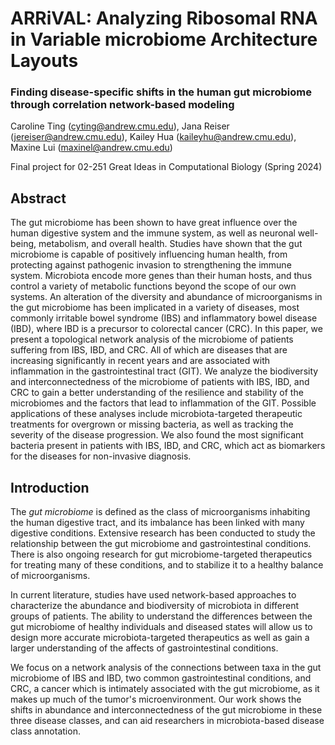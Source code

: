 # ARRiVAL: Analyzing Ribosomal RNA in Variable microbiome Architecture Layouts
### Finding disease-specific shifts in the human gut microbiome through correlation network-based modeling
Caroline Ting (cyting@andrew.cmu.edu), Jana Reiser (jereiser@andrew.cmu.edu), Kailey Hua (kaileyhu@andrew.cmu.edu), Maxine Lui (maxinel@andrew.cmu.edu)

Final project for 02-251 Great Ideas in Computational Biology (Spring 2024)

## Abstract

The gut microbiome has been shown to have great influence over the human  digestive system and the immune system, as well as neuronal well-being, metabolism, and overall health. Studies have shown that the gut microbiome is  capable of positively influencing human health, from protecting against pathogenic invasion to strengthening the immune system. Microbiota encode more genes than their human hosts, and thus control a variety of metabolic functions beyond the scope of our own systems. An alteration of the diversity and abundance of microorganisms in the gut microbiome has been implicated in a variety of diseases, most commonly irritable bowel syndrome (IBS) and inflammatory bowel disease (IBD), where IBD is a precursor to colorectal cancer (CRC). In this paper, we present a topological network analysis of the microbiome of patients suffering from IBS, IBD, and CRC. All of which are diseases that are increasing significantly in recent years and are associated with inflammation in the gastrointestinal tract (GIT). We analyze the biodiversity and interconnectedness of the microbiome of patients with IBS, IBD, and CRC to gain a better understanding of the resilience and stability of the microbiomes and the factors that lead to inflammation of the GIT. Possible applications of these analyses include microbiota-targeted therapeutic treatments for overgrown or missing bacteria, as well as tracking the severity of the disease progression. We also found the most significant bacteria present in patients with IBS, IBD, and CRC, which act as biomarkers for the diseases for non-invasive diagnosis. 

## Introduction

The _gut microbiome_ is defined as the class of microorganisms inhabiting the human digestive tract, and its imbalance has been linked with many digestive conditions. Extensive research has been conducted to study the relationship between the gut microbiome and gastrointestinal conditions. There is also ongoing research for gut microbiome-targeted therapeutics for treating many of these conditions, and to stabilize it to a healthy balance of microorganisms.

In current literature, studies have used network-based approaches to characterize the abundance and biodiversity of microbiota in different groups of patients. The ability to understand the differences between the gut microbiome of healthy individuals and diseased states will allow us to design more accurate microbiota-targeted therapeutics as well as gain a larger understanding of the affects of gastrointestinal conditions.

We focus on a network analysis of the connections between taxa in the gut microbiome of IBS and IBD, two common gastrointestinal conditions, and CRC, a cancer which is intimately associated with the gut microbiome, as it makes up much of the tumor's microenvironment. Our work shows the shifts in abundance and interconnectedness of the gut microbiome in these three disease classes, and can aid researchers in microbiota-based disease class annotation.
